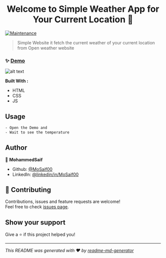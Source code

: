 <h1 align="center">Welcome to Simple Weather App for Your Current Location  👋</h1>
<p>

  <a href="https://github.com/MoSaif00/SImple-Weather-App/graphs/commit-activity" target="_blank">
    <img alt="Maintenance" src="https://img.shields.io/badge/Maintained%3F-yes-green.svg" />
  </a>

</p>

> Simple Website it fetch the current weather of your current location from Open weather website

### ✨ [Demo](https://mosaif00.github.io/Simple-Weather-App/)

![alt text](captured.gif)

**Built With :**
  - HTML
  - CSS
  - JS


## Usage

```sh
- Open the Demo and
- Wait to see the temperature
```

## Author

👤 **MohammedSaif**

- Github: [@MoSaif00](https://github.com/MoSaif00)
- LinkedIn: [@linkedin\/in\/MoSaif00](https://linkedin.com/in/linkedin/in/MoSaif00)

## 🤝 Contributing

Contributions, issues and feature requests are welcome!<br />Feel free to check [issues page](https://github.com/MoSaif00/SImple-Weather-App/issues).

## Show your support

Give a ⭐️ if this project helped you!

---

_This README was generated with ❤️ by [readme-md-generator](https://github.com/kefranabg/readme-md-generator)_
